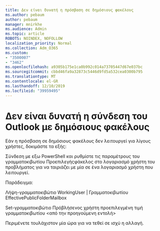 ```yaml
---
title: Δεν είναι δυνατή η πρόσβαση σε δημόσιους φακέλους
ms.author: pebaum
author: pebaum
manager: mnirkhe
ms.audience: Admin
ms.topic: article
ROBOTS: NOINDEX, NOFOLLOW
localization_priority: Normal
ms.collection: Adm_O365
ms.custom:
- "3500007"
- "3462"
ms.openlocfilehash: a9305b175e1ca0b992c014a73705447d67e037bc
ms.sourcegitcommit: cbbd46fa9a32873c5446d9fd5a532cea0300b795
ms.translationtype: MT
ms.contentlocale: el-GR
ms.lasthandoff: 12/10/2019
ms.locfileid: "39959495"
---
```

# <a name="outlook-cannot-connect-to-public-folders"></a>Δεν είναι δυνατή η σύνδεση του Outlook με δημόσιους φακέλους

Εάν η πρόσβαση σε δημόσιους φακέλους δεν λειτουργεί για λίγους χρήστες, δοκιμάστε τα εξής:

Σύνδεση με εξω PowerShell και ρυθμίστε τις παραμέτρους του γραμματοκιβωτίου Προεπιλεγήςφάκελος στο λογαριασμό χρήστη του προβλήματος για να ταιριάζει με μία σε ένα λογαριασμό χρήστη που λειτουργεί.

Παράδειγμα:

Λήψη-γραμματοκιβώτιο WorkingUser | Γραμματοκιβωτίου EffectivePublicFolderMailbox

Set-γραμματοκιβώτιο Πρόβλήσενος χρήστη προεπιλεγμένη τιμή γραμματοκιβωτίου \<από την προηγούμενη εντολή>

Περιμένετε τουλάχιστον μία ώρα για να τεθεί σε ισχύ η αλλαγή.